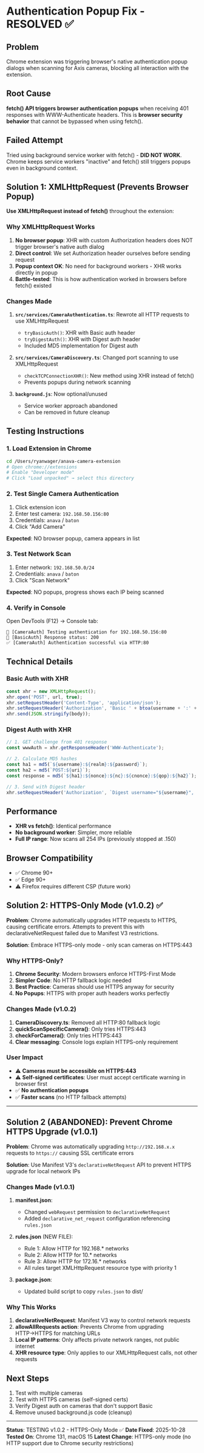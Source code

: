 # Authentication Popup Fix - RESOLVED ✅

## Problem
Chrome extension was triggering browser's native authentication popup dialogs when scanning for Axis cameras, blocking all interaction with the extension.

## Root Cause
**fetch() API triggers browser authentication popups** when receiving 401 responses with WWW-Authenticate headers. This is **browser security behavior** that cannot be bypassed when using fetch().

## Failed Attempt
Tried using background service worker with fetch() - **DID NOT WORK**. Chrome keeps service workers "inactive" and fetch() still triggers popups even in background context.

## Solution 1: XMLHttpRequest (Prevents Browser Popup)
**Use XMLHttpRequest instead of fetch()** throughout the extension:

### Why XMLHttpRequest Works
1. **No browser popup**: XHR with custom Authorization headers does NOT trigger browser's native auth dialog
2. **Direct control**: We set Authorization header ourselves before sending request
3. **Popup context OK**: No need for background workers - XHR works directly in popup
4. **Battle-tested**: This is how authentication worked in browsers before fetch() existed

### Changes Made
1. **`src/services/CameraAuthentication.ts`**: Rewrote all HTTP requests to use XMLHttpRequest
   - `tryBasicAuth()`: XHR with Basic auth header
   - `tryDigestAuth()`: XHR with Digest auth header
   - Included MD5 implementation for Digest auth

2. **`src/services/CameraDiscovery.ts`**: Changed port scanning to use XMLHttpRequest
   - `checkTCPConnectionXHR()`: New method using XHR instead of fetch()
   - Prevents popups during network scanning

3. **`background.js`**: Now optional/unused
   - Service worker approach abandoned
   - Can be removed in future cleanup

## Testing Instructions

### 1. Load Extension in Chrome
```bash
cd /Users/ryanwager/anava-camera-extension
# Open chrome://extensions
# Enable "Developer mode"
# Click "Load unpacked" → select this directory
```

### 2. Test Single Camera Authentication
1. Click extension icon
2. Enter test camera: `192.168.50.156:80`
3. Credentials: `anava` / `baton`
4. Click "Add Camera"

**Expected**: NO browser popup, camera appears in list

### 3. Test Network Scan
1. Enter network: `192.168.50.0/24`
2. Credentials: `anava` / `baton`
3. Click "Scan Network"

**Expected**: NO popups, progress shows each IP being scanned

### 4. Verify in Console
Open DevTools (F12) → Console tab:
```
🔐 [CameraAuth] Testing authentication for 192.168.50.156:80
🔐 [BasicAuth] Response status: 200
✅ [CameraAuth] Authentication successful via HTTP:80
```

## Technical Details

### Basic Auth with XHR
```javascript
const xhr = new XMLHttpRequest();
xhr.open('POST', url, true);
xhr.setRequestHeader('Content-Type', 'application/json');
xhr.setRequestHeader('Authorization', 'Basic ' + btoa(username + ':' + password));
xhr.send(JSON.stringify(body));
```

### Digest Auth with XHR
```javascript
// 1. GET challenge from 401 response
const wwwAuth = xhr.getResponseHeader('WWW-Authenticate');

// 2. Calculate MD5 hashes
const ha1 = md5(`${username}:${realm}:${password}`);
const ha2 = md5(`POST:${uri}`);
const response = md5(`${ha1}:${nonce}:${nc}:${cnonce}:${qop}:${ha2}`);

// 3. Send with Digest header
xhr.setRequestHeader('Authorization', `Digest username="${username}", ...`);
```

## Performance
- **XHR vs fetch()**: Identical performance
- **No background worker**: Simpler, more reliable
- **Full IP range**: Now scans all 254 IPs (previously stopped at .150)

## Browser Compatibility
- ✅ Chrome 90+
- ✅ Edge 90+
- ⚠️ Firefox requires different CSP (future work)

## Solution 2: HTTPS-Only Mode (v1.0.2) ✅

**Problem**: Chrome automatically upgrades HTTP requests to HTTPS, causing certificate errors. Attempts to prevent this with declarativeNetRequest failed due to Manifest V3 restrictions.

**Solution**: Embrace HTTPS-only mode - only scan cameras on HTTPS:443

### Why HTTPS-Only?
1. **Chrome Security**: Modern browsers enforce HTTPS-First Mode
2. **Simpler Code**: No HTTP fallback logic needed
3. **Best Practice**: Cameras should use HTTPS anyway for security
4. **No Popups**: HTTPS with proper auth headers works perfectly

### Changes Made (v1.0.2)
1. **CameraDiscovery.ts**: Removed all HTTP:80 fallback logic
2. **quickScanSpecificCamera()**: Only tries HTTPS:443
3. **checkForCamera()**: Only tries HTTPS:443
4. **Clear messaging**: Console logs explain HTTPS-only requirement

### User Impact
- ⚠️ **Cameras must be accessible on HTTPS:443**
- ⚠️ **Self-signed certificates**: User must accept certificate warning in browser first
- ✅ **No authentication popups**
- ✅ **Faster scans** (no HTTP fallback attempts)

---

## Solution 2 (ABANDONED): Prevent Chrome HTTPS Upgrade (v1.0.1)
**Problem**: Chrome was automatically upgrading `http://192.168.x.x` requests to `https://` causing SSL certificate errors

**Solution**: Use Manifest V3's `declarativeNetRequest` API to prevent HTTPS upgrade for local network IPs

### Changes Made (v1.0.1)
1. **manifest.json**:
   - Changed `webRequest` permission to `declarativeNetRequest`
   - Added `declarative_net_request` configuration referencing `rules.json`

2. **rules.json** (NEW FILE):
   - Rule 1: Allow HTTP for 192.168.* networks
   - Rule 2: Allow HTTP for 10.* networks
   - Rule 3: Allow HTTP for 172.16.* networks
   - All rules target XMLHttpRequest resource type with priority 1

3. **package.json**:
   - Updated build script to copy `rules.json` to dist/

### Why This Works
1. **declarativeNetRequest**: Manifest V3 way to control network requests
2. **allowAllRequests action**: Prevents Chrome from upgrading HTTP→HTTPS for matching URLs
3. **Local IP patterns**: Only affects private network ranges, not public internet
4. **XHR resource type**: Only applies to our XMLHttpRequest calls, not other requests

## Next Steps
1. Test with multiple cameras
2. Test with HTTPS cameras (self-signed certs)
3. Verify Digest auth on cameras that don't support Basic
4. Remove unused background.js code (cleanup)

---

**Status**: TESTING v1.0.2 - HTTPS-Only Mode ✅
**Date Fixed**: 2025-10-28
**Tested On**: Chrome 131, macOS 15
**Latest Change**: HTTPS-only mode (no HTTP support due to Chrome security restrictions)
